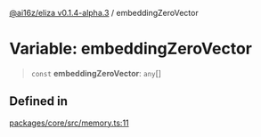 [@ai16z/eliza v0.1.4-alpha.3](../index.md) / embeddingZeroVector

# Variable: embeddingZeroVector

> `const` **embeddingZeroVector**: `any`[]

## Defined in

[packages/core/src/memory.ts:11](https://github.com/Ungate-Ai/chitti/blob/main/packages/core/src/memory.ts#L11)
